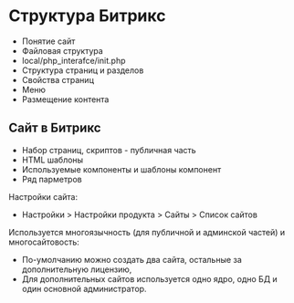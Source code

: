 # Структура Битрикс
- Понятие сайт
- Файловая структура
- local/php_interafce/init.php
- Структура страниц и разделов
- Свойства страниц
- Меню
- Размещение контента

## Сайт в Битрикс
- Набор страниц, скриптов - публичная часть
- HTML шаблоны
- Используемые компоненты и шаблоны компонент
- Ряд парметров

Настройки сайта:
- Настройки > Настройки продукта > Сайты > Список сайтов

Используется многоязычность (для публичной и админской частей) и многосайтовость:
- По-умолчанию можно создать два сайта, остальные за дополнительную лицензию,
- Для дополнительных сайтов используется одно ядро, одно БД и один основной администратор.
